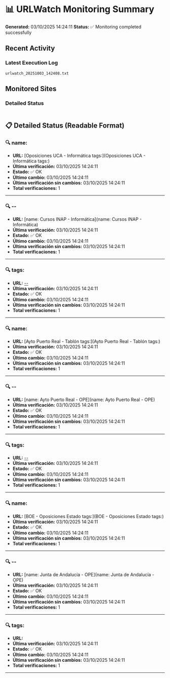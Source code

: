 # 📊 URLWatch Monitoring Summary

**Generated:** 03/10/2025 14:24:11
**Status:** ✅ Monitoring completed successfully

## Recent Activity

### Latest Execution Log
`urlwatch_20251003_142408.txt`

## Monitored Sites

### Detailed Status
```
```

## 📋 Detailed Status (Readable Format)

### 🔍 name:

- **URL:** [Oposiciones UCA - Informática	tags:](Oposiciones UCA - Informática	tags:)
- **Última verificación:** 03/10/2025 14:24:11
- **Estado:** ✅ OK
- **Último cambio:** 03/10/2025 14:24:11
- **Última verificación sin cambios:** 03/10/2025 14:24:11
- **Total verificaciones:** 1

---

### 🔍 --

- **URL:** [name: Cursos INAP - Informática](name: Cursos INAP - Informática)
- **Última verificación:** 03/10/2025 14:24:11
- **Estado:** ✅ OK
- **Último cambio:** 03/10/2025 14:24:11
- **Última verificación sin cambios:** 03/10/2025 14:24:11
- **Total verificaciones:** 1

---

### 🔍 tags:

- **URL:** [--](--)
- **Última verificación:** 03/10/2025 14:24:11
- **Estado:** ✅ OK
- **Último cambio:** 03/10/2025 14:24:11
- **Última verificación sin cambios:** 03/10/2025 14:24:11
- **Total verificaciones:** 1

---

### 🔍 name:

- **URL:** [Ayto Puerto Real - Tablón	tags:](Ayto Puerto Real - Tablón	tags:)
- **Última verificación:** 03/10/2025 14:24:11
- **Estado:** ✅ OK
- **Último cambio:** 03/10/2025 14:24:11
- **Última verificación sin cambios:** 03/10/2025 14:24:11
- **Total verificaciones:** 1

---

### 🔍 --

- **URL:** [name: Ayto Puerto Real - OPE](name: Ayto Puerto Real - OPE)
- **Última verificación:** 03/10/2025 14:24:11
- **Estado:** ✅ OK
- **Último cambio:** 03/10/2025 14:24:11
- **Última verificación sin cambios:** 03/10/2025 14:24:11
- **Total verificaciones:** 1

---

### 🔍 tags:

- **URL:** [--](--)
- **Última verificación:** 03/10/2025 14:24:11
- **Estado:** ✅ OK
- **Último cambio:** 03/10/2025 14:24:11
- **Última verificación sin cambios:** 03/10/2025 14:24:11
- **Total verificaciones:** 1

---

### 🔍 name:

- **URL:** [BOE - Oposiciones Estado	tags:](BOE - Oposiciones Estado	tags:)
- **Última verificación:** 03/10/2025 14:24:11
- **Estado:** ✅ OK
- **Último cambio:** 03/10/2025 14:24:11
- **Última verificación sin cambios:** 03/10/2025 14:24:11
- **Total verificaciones:** 1

---

### 🔍 --

- **URL:** [name: Junta de Andalucía - OPE](name: Junta de Andalucía - OPE)
- **Última verificación:** 03/10/2025 14:24:11
- **Estado:** ✅ OK
- **Último cambio:** 03/10/2025 14:24:11
- **Última verificación sin cambios:** 03/10/2025 14:24:11
- **Total verificaciones:** 1

---

### 🔍 tags:

- **URL:** []()
- **Última verificación:** 03/10/2025 14:24:11
- **Estado:** ✅ OK
- **Último cambio:** 03/10/2025 14:24:11
- **Última verificación sin cambios:** 03/10/2025 14:24:11
- **Total verificaciones:** 1

---

